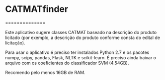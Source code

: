 # CATMATfinder
==============

Este aplicativo sugere classes CATMAT baseado na descrição do produto licitado (por exemplo, a descrição do produto conforme consta do edital de licitação).

Para usar o aplicativo é preciso ter instalados Python 2.7 e os pacotes numpy, scipy, pandas, Flask, NLTK e scikit-learn. É preciso ainda baixar o arquivo com os coeficientes do classificador SVM (4.54GB).

Recomendo pelo menos 16GB de RAM.